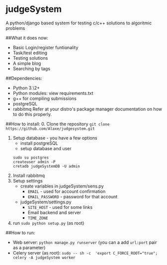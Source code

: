 # judgeSystem
A python/django based system for testing c/c++ solutions to algoritmic problems

##What it does now:
* Basic Login/register funtionality
* Task/test editing
* Testing solutions
* A simple blog
* Searching by tags

##Dependencies:
* Python 3.\2+
* Python modules: view requirements.txt
* g++ for compiling submissions
* postgreSQL
* rabbitmq
Refer at your distro's package manager documentation on how to do this properly.

##How to install:
0. Clone the repository `git clone https://github.com/Alaxe/judgesystem.git`
1. Setup database - you have a few options
    * install postgreSQL
    * setup database and user
    ```
    sudo su postgres
    createuser admin -P
    cretadb judgeSystemDB -U admin
    ```
2. Install rabbitmq
3. Setup settings
    * create variables in judgeSystem/sens.py
        * `EMAIL` - used for account confirmation
        * `EMAIL_PASSWORD` - password for that account
    * judgeSystem/settings.py
        * `SITE_HOST` - used for some links
        * Email backend and server
        * `TIME_ZONE`
4. run `sudo python setup.py` (as root)

##How to run:
  * Web server: `python manage.py runserver` (you can a add `url:port` pair as a
    parameter)
  * Celery server (as root): `sudo -- sh -c  'export C_FORCE_ROOT="true"; celery
    -A judgeSystem worker`
